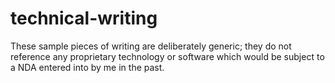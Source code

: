# technical-writing

These sample pieces of writing are deliberately generic; they do not reference
any proprietary technology or software which would be subject to a NDA entered
into by me in the past.  
